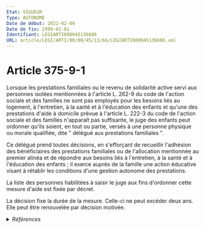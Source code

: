 ```yaml
---
État: VIGUEUR
Type: AUTONOME
Date de début: 2022-02-09
Date de fin: 2999-01-01
Identifiant: LEGIARTI000045136686
URL: article/LEGI/ARTI/00/00/45/13/66/LEGIARTI000045136686.xml
---
```


<h1>Article 375-9-1</h1>

Lorsque les prestations familiales ou le revenu de solidarité active servi aux
personnes isolées mentionnées à l'article L. 262-9 du code de l'action sociale
et des familles ne sont pas employés pour les besoins liés au logement, à
l'entretien, à la santé et à l'éducation des enfants et qu'une des prestations
d'aide à domicile prévue à l'article L. 222-3 du code de l'action sociale et des
familles n'apparaît pas suffisante, le juge des enfants peut ordonner qu'ils
soient, en tout ou partie, versés à une personne physique ou morale qualifiée,
dite " délégué aux prestations familiales ".<br />

Ce délégué prend toutes décisions, en s'efforçant de recueillir l'adhésion des
bénéficiaires des prestations familiales ou de l'allocation mentionnée au
premier alinéa et de répondre aux besoins liés à l'entretien, à la santé et à
l'éducation des enfants ; il exerce auprès de la famille une action éducative
visant à rétablir les conditions d'une gestion autonome des prestations.<br />

La liste des personnes habilitées à saisir le juge aux fins d'ordonner cette
mesure d'aide est fixée par décret.<br />

La décision fixe la durée de la mesure. Celle-ci ne peut excéder deux ans. Elle
peut être renouvelée par décision motivée.


<details>
  <summary><em>Références</em></summary>

  <h2>Articles faisant référence à l'article</h2>
  
  <ul>
    <li>
      <a href="https://legal.tricoteuses.fr//redirection/LEGIARTI000031087746?vers=git&vers=legifrance">Code de l'action sociale et des familles - article L262-9 AUTONOME VIGUEUR, en vigueur depuis le 2016-01-01</a> CITATION cible
    </li>
    <li>
      <a href="https://legal.tricoteuses.fr//redirection/LEGIARTI000006796795?vers=git&vers=legifrance">Code de l'action sociale et des familles - article L222-3 AUTONOME MODIFIE, en vigueur du 2000-12-23 au 2007-03-06</a> CITATION cible
    </li>
    <li>
      <a href="https://legal.tricoteuses.fr//redirection/LEGIARTI000025014739?vers=git&vers=legifrance">Code de l'action sociale et des familles - article L262-9 AUTONOME MODIFIE, en vigueur du 2011-12-23 au 2016-01-01</a> CITATION cible
    </li>
    <li>
      <a href="https://legal.tricoteuses.fr//redirection/LEGIARTI000006797188?vers=git&vers=legifrance">Code de l'action sociale et des familles - article L262-9 AUTONOME MODIFIE, en vigueur du 2000-12-23 au 2004-01-01</a> CITATION cible
    </li>
    <li>
      <a href="https://legal.tricoteuses.fr//redirection/LEGIARTI000006797189?vers=git&vers=legifrance">Code de l'action sociale et des familles - article L262-9 AUTONOME MODIFIE, en vigueur du 2004-01-01 au 2006-03-24</a> CITATION cible
    </li>
    <li>
      <a href="https://legal.tricoteuses.fr//redirection/LEGIARTI000006797190?vers=git&vers=legifrance">Code de l'action sociale et des familles - article L262-9 AUTONOME MODIFIE, en vigueur du 2006-03-24 au 2009-06-01</a> CITATION cible
    </li>
    <li>
      <a href="https://legal.tricoteuses.fr//redirection/LEGIARTI000006796796?vers=git&vers=legifrance">Code de l'action sociale et des familles - article L222-3 AUTONOME VIGUEUR, en vigueur depuis le 2007-03-06</a> CITATION cible
    </li>
    <li>
      <a href="https://legal.tricoteuses.fr//redirection/LEGIARTI000045136604?vers=git&vers=legifrance">Code de l'action sociale et des familles - article L221-4 AUTONOME VIGUEUR, en vigueur depuis le 2022-02-09</a> CITATION source
    </li>
    <li>
      <a href="https://legal.tricoteuses.fr//redirection/LEGIARTI000019869077?vers=git&vers=legifrance">Code de l'action sociale et des familles - article L262-9 AUTONOME MODIFIE, en vigueur du 2009-06-01 au 2011-12-23</a> CITATION cible
    </li>
    <li>
      <a href="https://legal.tricoteuses.fr//redirection/LEGIARTI000045134314?vers=git&vers=legifrance">LOI n° 2022-140 du 7 février 2022 relative à la protection des enfants - article 6 ENTIEREMENT_MODIF</a> MODIFIE source
    </li>
  </ul>
  
  <h2>Références faites par l'article</h2>
  
  <ul>
    <li>
      2007-03-05 CITATION cible <a href="https://legal.tricoteuses.fr//redirection/LEGIARTI000023276687?vers=git&vers=legifrance">Loi n° 2007-308 du 5 mars 2007 portant réforme de la protection juridique des majeurs (1). - article 44 AUTONOME VIGUEUR, en vigueur depuis le 2010-12-24</a>
    </li>
    <li>
      2008-12-22 CITATION cible <a href="https://legal.tricoteuses.fr//redirection/LEGITEXT000020053710?vers=git&vers=legifrance">Décret n° 2008-1498 du 22 décembre 2008 fixant les listes de prestations sociales mentionnées aux articles L. 271-8 et L. 361-1 du code de l'action sociale et des familles et à l'article 495-4 du code civil et le plafond de la contribution des bénéficiaires de la mesure d'accompagnement social personnalisé VIGUEUR</a>
    </li>
    <li>
      2008-12-30 CITATION cible <a href="https://legal.tricoteuses.fr//redirection/LEGITEXT000020056328?vers=git&vers=legifrance">Décret n° 2008-1506 du 30 décembre 2008 relatif à la mesure d'accompagnement social personnalisé et à la mesure d'accompagnement judiciaire VIGUEUR</a>
    </li>
    <li>
      2014-10-23 CITATION cible <a href="https://legal.tricoteuses.fr//redirection/LEGIARTI000043842298?vers=git&vers=legifrance">Décret n° 2014-1287 du 23 octobre 2014 relatif aux exceptions à l'application du délai de deux mois de naissance des décisions implicites d'acceptation sur le fondement du II de l'article 21 de la loi n° 2000-321 du 12 avril 2000 relative aux droits des citoyens dans leurs relations avec les administrations (ministère des affaires sociales, de la santé et des droits des femmes) - article AUTONOME VIGUEUR, en vigueur depuis le 2021-07-01</a>
    </li>
    <li>
      2016-03-14 CITATION cible <a href="https://legal.tricoteuses.fr//redirection/LEGIARTI000032205914?vers=git&vers=legifrance">LOI n° 2016-297 du 14 mars 2016 relative à la protection de l'enfant - article 6 ENTIEREMENT_MODIF</a>
    </li>
    <li>
      2020-03-25 CITATION cible <a href="https://legal.tricoteuses.fr//redirection/LEGIARTI000041899554?vers=git&vers=legifrance">Ordonnance n° 2020-304 du 25 mars 2020 portant adaptation des règles applicables aux juridictions de l'ordre judiciaire statuant en matière non pénale et aux contrats de syndic de copropriété - article 13 AUTONOME VIGUEUR, en vigueur depuis le 2020-05-21</a>
    </li>
    <li>
      2020-03-25 CITATION cible <a href="https://legal.tricoteuses.fr//redirection/LEGIARTI000041899558?vers=git&vers=legifrance">Ordonnance n° 2020-304 du 25 mars 2020 portant adaptation des règles applicables aux juridictions de l'ordre judiciaire statuant en matière non pénale et aux contrats de syndic de copropriété - article 14 AUTONOME VIGUEUR, en vigueur depuis le 2020-05-21</a>
    </li>
    <li>
      2022-02-07 MODIFIE cible <a href="https://legal.tricoteuses.fr//redirection/LEGIARTI000045134314?vers=git&vers=legifrance">LOI n° 2022-140 du 7 février 2022 relative à la protection des enfants - article 6 ENTIEREMENT_MODIF</a>
    </li>
    <li>
      2999-01-01 CITATION cible <a href="https://legal.tricoteuses.fr//redirection/LEGIARTI000006426881?vers=git&vers=legifrance">Code civil - article 375-9-2 AUTONOME VIGUEUR, en vigueur depuis le 2007-03-07</a>
    </li>
    <li>
      2999-01-01 CITATION cible <a href="https://legal.tricoteuses.fr//redirection/LEGIARTI000019870342?vers=git&vers=legifrance">Code civil - article 495-5 AUTONOME VIGUEUR, en vigueur depuis le 2009-06-01</a>
    </li>
    <li>
      2999-01-01 CITATION cible <a href="https://legal.tricoteuses.fr//redirection/LEGIARTI000041411834?vers=git&vers=legifrance">Code de l'action sociale et des familles - article L141-1 AUTONOME VIGUEUR, en vigueur depuis le 2019-12-29</a>
    </li>
    <li>
      2999-01-01 CITATION cible <a href="https://legal.tricoteuses.fr//redirection/LEGIARTI000045136604?vers=git&vers=legifrance">Code de l'action sociale et des familles - article L221-4 AUTONOME VIGUEUR, en vigueur depuis le 2022-02-09</a>
    </li>
    <li>
      2999-01-01 CITATION cible <a href="https://legal.tricoteuses.fr//redirection/LEGIARTI000025165348?vers=git&vers=legifrance">Code de l'action sociale et des familles - article L222-4-1 AUTONOME ABROGE, en vigueur du 2012-02-01 au 2013-02-02</a>
    </li>
    <li>
      2999-01-01 CITATION cible <a href="https://legal.tricoteuses.fr//redirection/LEGIARTI000045137287?vers=git&vers=legifrance">Code de l'action sociale et des familles - article L226-3-3 AUTONOME VIGUEUR, en vigueur depuis le 2022-02-09</a>
    </li>
    <li>
      2999-01-01 CITATION cible <a href="https://legal.tricoteuses.fr//redirection/LEGIARTI000006797828?vers=git&vers=legifrance">Code de l'action sociale et des familles - article L361-2 AUTONOME VIGUEUR, en vigueur depuis le 2009-01-01</a>
    </li>
    <li>
      2999-01-01 CITATION cible <a href="https://legal.tricoteuses.fr//redirection/LEGIARTI000006798103?vers=git&vers=legifrance">Code de l'action sociale et des familles - article L474-1 AUTONOME VIGUEUR, en vigueur depuis le 2009-01-01</a>
    </li>
    <li>
      2999-01-01 CITATION cible <a href="https://legal.tricoteuses.fr//redirection/LEGIARTI000020628298?vers=git&vers=legifrance">Code de l'action sociale et des familles - article L474-4 AUTONOME VIGUEUR, en vigueur depuis le 2009-05-14</a>
    </li>
    <li>
      2999-01-01 CITATION cible <a href="https://legal.tricoteuses.fr//redirection/LEGIARTI000036514183?vers=git&vers=legifrance">Code de l'action sociale et des familles - article L474-5 AUTONOME VIGUEUR, en vigueur depuis le 2018-01-19</a>
    </li>
    <li>
      2999-01-01 CITATION cible <a href="https://legal.tricoteuses.fr//redirection/LEGIARTI000006798110?vers=git&vers=legifrance">Code de l'action sociale et des familles - article L474-8 AUTONOME VIGUEUR, en vigueur depuis le 2009-01-01</a>
    </li>
    <li>
      2999-01-01 CITATION cible <a href="https://legal.tricoteuses.fr//redirection/LEGIARTI000020056695?vers=git&vers=legifrance">Code de l'action sociale et des familles - article R271-3 AUTONOME VIGUEUR, en vigueur depuis le 2009-01-01</a>
    </li>
    <li>
      2999-01-01 CITATION cible <a href="https://legal.tricoteuses.fr//redirection/LEGIARTI000020528380?vers=git&vers=legifrance">Code de l'action sociale et des familles - article R271-6 AUTONOME VIGUEUR, en vigueur depuis le 2009-06-01</a>
    </li>
    <li>
      2999-01-01 CITATION cible <a href="https://legal.tricoteuses.fr//redirection/LEGIARTI000020056661?vers=git&vers=legifrance">Code de l'action sociale et des familles - article R272-2 AUTONOME VIGUEUR, en vigueur depuis le 2009-01-01</a>
    </li>
    <li>
      2999-01-01 CITATION cible <a href="https://legal.tricoteuses.fr//redirection/LEGIARTI000019869236?vers=git&vers=legifrance">Code de la sécurité sociale - article L434-12 AUTONOME VIGUEUR, en vigueur depuis le 2009-06-01</a>
    </li>
    <li>
      2999-01-01 CITATION cible <a href="https://legal.tricoteuses.fr//redirection/LEGIARTI000019869298?vers=git&vers=legifrance">Code de la sécurité sociale - article L552-6 AUTONOME VIGUEUR, en vigueur depuis le 2009-06-01</a>
    </li>
    <li>
      2999-01-01 CITATION cible <a href="https://legal.tricoteuses.fr//redirection/LEGIARTI000006744189?vers=git&vers=legifrance">Code de la sécurité sociale - article L755-4 AUTONOME VIGUEUR, en vigueur depuis le 2007-03-07</a>
    </li>
    <li>
      2999-01-01 CITATION cible <a href="https://legal.tricoteuses.fr//redirection/LEGIARTI000033202599?vers=git&vers=legifrance">Code de procédure civile - article 1200-2 AUTONOME VIGUEUR, en vigueur depuis le 2016-10-01</a>
    </li>
    <li>
      2999-01-01 CITATION cible <a href="https://legal.tricoteuses.fr//redirection/LEGIARTI000034748147?vers=git&vers=legifrance">Code de procédure civile - article 1200-3 AUTONOME VIGUEUR, en vigueur depuis le 2017-05-11</a>
    </li>
    <li>
      2999-01-01 CITATION source <a href="https://legal.tricoteuses.fr//redirection/LEGIARTI000006796795?vers=git&vers=legifrance">Code de l'action sociale et des familles - article L222-3 AUTONOME MODIFIE, en vigueur du 2000-12-23 au 2007-03-06</a>
    </li>
    <li>
      2999-01-01 CITATION source <a href="https://legal.tricoteuses.fr//redirection/LEGIARTI000006797188?vers=git&vers=legifrance">Code de l'action sociale et des familles - article L262-9 AUTONOME MODIFIE, en vigueur du 2000-12-23 au 2004-01-01</a>
    </li>
  </ul>
</details>
